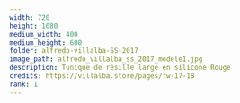 ```yaml
---
width: 720
height: 1080
medium_width: 400
medium_height: 600
folder: alfredo-villalba-SS-2017
image_path: alfredo_villalba_ss_2017_modele1.jpg
description: Tunique de résille large en silicone Rouge
credits: https://villalba.store/pages/fw-17-18
rank: 1
---
```

